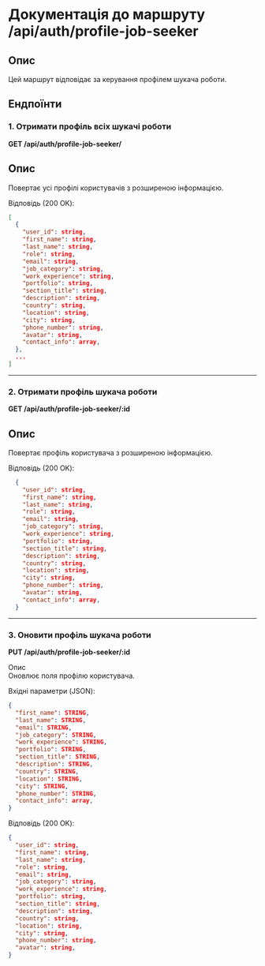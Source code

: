 # Документація до маршруту /api/auth/profile-job-seeker

## Опис

Цей маршрут відповідає за керування профілем шукача роботи.

## Ендпоїнти

### 1. Отримати профіль всіх шукачі роботи

**GET /api/auth/profile-job-seeker/**

## Опис

Повертає усі профілі користувачів з розширеною інформацією.

Відповідь (200 OK):

```json
[
  {
    "user_id": string,
    "first_name": string,
    "last_name": string,
    "role": string,
    "email": string,
    "job_category": string,
    "work_experience": string,
    "portfolio": string,
    "section_title": string,
    "description": string,
    "country": string,
    "location": string,
    "city": string,
    "phone_number": string,
    "avatar": string,
    "contact_info": array,
  },
  ...
]
```

---

### 2. Отримати профіль шукача роботи

**GET /api/auth/profile-job-seeker/:id**

## Опис

Повертає профіль користувача з розширеною інформацією.

Відповідь (200 OK):

```json
  {
    "user_id": string,
    "first_name": string,
    "last_name": string,
    "role": string,
    "email": string,
    "job_category": string,
    "work_experience": string,
    "portfolio": string,
    "section_title": string,
    "description": string,
    "country": string,
    "location": string,
    "city": string,
    "phone_number": string,
    "avatar": string,
    "contact_info": array,
  }
```

---

### 3. Оновити профіль шукача роботи

**PUT /api/auth/profile-job-seeker/:id**

Опис  
Оновлює поля профілю користувача.

Вхідні параметри (JSON):

```json
{
  "first_name": STRING,
  "last_name": STRING,
  "email": STRING,
  "job_category": STRING,
  "work_experience": STRING,
  "portfolio": STRING,
  "section_title": STRING,
  "description": STRING,
  "country": STRING,
  "location": STRING,
  "city": STRING,
  "phone_number": STRING,
  "contact_info": array,
}
```

Відповідь (200 OK):

```json
{
  "user_id": string,
  "first_name": string,
  "last_name": string,
  "role": string,
  "email": string,
  "job_category": string,
  "work_experience": string,
  "portfolio": string,
  "section_title": string,
  "description": string,
  "country": string,
  "location": string,
  "city": string,
  "phone_number": string,
  "avatar": string,
}
```
